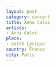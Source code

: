 ```yaml
---
layout: post
category: concert
title: Anna Calvi
artists: 
- Anna Calvi
place: 
- Gaîté Lyrique
country: France
city: Paris
---
```


